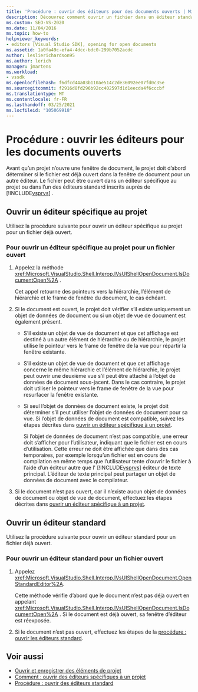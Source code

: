 ```yaml
---
title: 'Procédure : ouvrir des éditeurs pour des documents ouverts | Microsoft Docs'
description: Découvrez comment ouvrir un fichier dans un éditeur standard ou spécifique à un projet. Lorsqu’un projet ouvre une fenêtre de document, il doit déterminer si le fichier est déjà ouvert.
ms.custom: SEO-VS-2020
ms.date: 11/04/2016
ms.topic: how-to
helpviewer_keywords:
- editors [Visual Studio SDK], opening for open documents
ms.assetid: 1a0fa49c-efa4-4dcc-bdc0-299b7052acdc
author: leslierichardson95
ms.author: lerich
manager: jmartens
ms.workload:
- vssdk
ms.openlocfilehash: f6dfcd44a03b110ae514c2de36092ee07fd0c35e
ms.sourcegitcommit: f2916d8fd296b92cc402597d1d1eecda4f6cccbf
ms.translationtype: MT
ms.contentlocale: fr-FR
ms.lasthandoff: 03/25/2021
ms.locfileid: "105069918"
---
```

# <a name="how-to-open-editors-for-open-documents"></a>Procédure : ouvrir les éditeurs pour les documents ouverts
Avant qu’un projet n’ouvre une fenêtre de document, le projet doit d’abord déterminer si le fichier est déjà ouvert dans la fenêtre de document pour un autre éditeur. Le fichier peut être ouvert dans un éditeur spécifique au projet ou dans l’un des éditeurs standard inscrits auprès de [!INCLUDE[vsprvs](../code-quality/includes/vsprvs_md.md)] .

## <a name="open-a-project-specific-editor"></a>Ouvrir un éditeur spécifique au projet
 Utilisez la procédure suivante pour ouvrir un éditeur spécifique au projet pour un fichier déjà ouvert.

### <a name="to-open-a-project-specific-editor-for-an-open-file"></a>Pour ouvrir un éditeur spécifique au projet pour un fichier ouvert

1. Appelez la méthode <xref:Microsoft.VisualStudio.Shell.Interop.IVsUIShellOpenDocument.IsDocumentOpen%2A> .

    Cet appel retourne des pointeurs vers la hiérarchie, l’élément de hiérarchie et le frame de fenêtre du document, le cas échéant.

2. Si le document est ouvert, le projet doit vérifier s’il existe uniquement un objet de données de document ou si un objet de vue de document est également présent.

   - S’il existe un objet de vue de document et que cet affichage est destiné à un autre élément de hiérarchie ou de hiérarchie, le projet utilise le pointeur vers le frame de fenêtre de la vue pour répartir la fenêtre existante.

   - S’il existe un objet de vue de document et que cet affichage concerne le même hiérarchie et l’élément de hiérarchie, le projet peut ouvrir une deuxième vue s’il peut être attaché à l’objet de données de document sous-jacent. Dans le cas contraire, le projet doit utiliser le pointeur vers le frame de fenêtre de la vue pour resurfacer la fenêtre existante.

   - Si seul l’objet de données de document existe, le projet doit déterminer s’il peut utiliser l’objet de données de document pour sa vue. Si l’objet de données de document est compatible, suivez les étapes décrites dans [ouvrir un éditeur spécifique à un projet](../extensibility/how-to-open-project-specific-editors.md).

     Si l’objet de données de document n’est pas compatible, une erreur doit s’afficher pour l’utilisateur, indiquant que le fichier est en cours d’utilisation. Cette erreur ne doit être affichée que dans des cas temporaires, par exemple lorsqu’un fichier est en cours de compilation en même temps que l’utilisateur tente d’ouvrir le fichier à l’aide d’un éditeur autre que l' [!INCLUDE[vsprvs](../code-quality/includes/vsprvs_md.md)] éditeur de texte principal. L’éditeur de texte principal peut partager un objet de données de document avec le compilateur.

3. Si le document n’est pas ouvert, car il n’existe aucun objet de données de document ou objet de vue de document, effectuez les étapes décrites dans [ouvrir un éditeur spécifique à un projet](../extensibility/how-to-open-project-specific-editors.md).

## <a name="open-a-standard-editor"></a>Ouvrir un éditeur standard
 Utilisez la procédure suivante pour ouvrir un éditeur standard pour un fichier déjà ouvert.

### <a name="to-open-a-standard-editor-for-an-open-file"></a>Pour ouvrir un éditeur standard pour un fichier ouvert

1. Appelez <xref:Microsoft.VisualStudio.Shell.Interop.IVsUIShellOpenDocument.OpenStandardEditor%2A>.

     Cette méthode vérifie d’abord que le document n’est pas déjà ouvert en appelant <xref:Microsoft.VisualStudio.Shell.Interop.IVsUIShellOpenDocument.IsDocumentOpen%2A> . Si le document est déjà ouvert, sa fenêtre d’éditeur est réexposée.

2. Si le document n’est pas ouvert, effectuez les étapes de la [procédure : ouvrir les éditeurs standard](../extensibility/how-to-open-standard-editors.md).

## <a name="see-also"></a>Voir aussi
- [Ouvrir et enregistrer des éléments de projet](../extensibility/internals/opening-and-saving-project-items.md)
- [Comment : ouvrir des éditeurs spécifiques à un projet](../extensibility/how-to-open-project-specific-editors.md)
- [Procédure : ouvrir des éditeurs standard](../extensibility/how-to-open-standard-editors.md)
